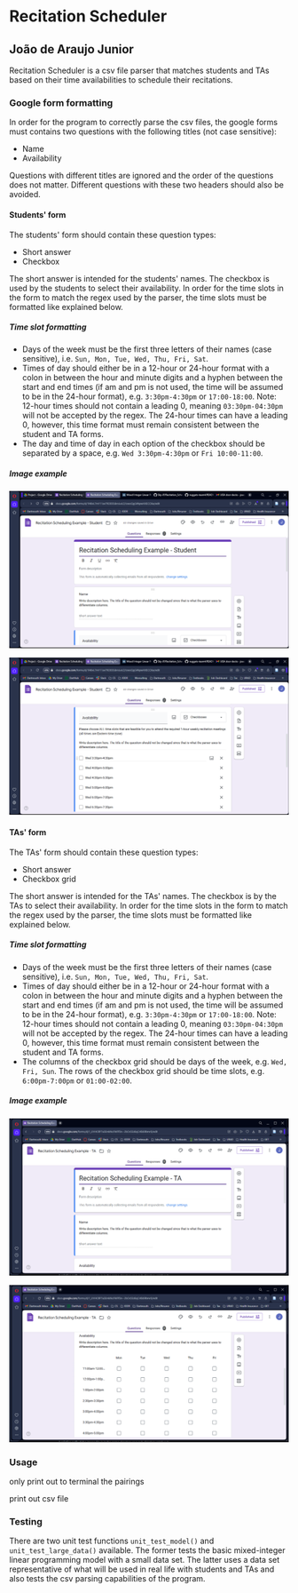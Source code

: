# Recitation Scheduler
## João de Araujo Junior

Recitation Scheduler is a csv file parser that matches students and TAs based on their time availabilities to schedule their recitations. 

### Google form formatting

In order for the program to correctly parse the csv files, the google forms must contains two questions with the following titles (not case sensitive):

* Name 
* Availability

Questions with different titles are ignored and the order of the questions does not matter. Different questions with these two headers should also be avoided.

#### Students' form

The students' form should contain these question types:

* Short answer 
* Checkbox

The short answer is intended for the students' names. The checkbox is used by the students to select their availability. In order for the time slots in the form to match the regex used by the parser, the time slots must be formatted like explained below.

##### Time slot formatting

* Days of the week must be the first three letters of their names (case sensitive), i.e. `Sun, Mon, Tue, Wed, Thu, Fri, Sat`.
* Times of day should either be in a 12-hour or 24-hour format with a colon in between the hour and minute digits and a hyphen between the start and end times (if am and pm is not used, the time will be assumed to be in the 24-hour format), e.g. `3:30pm-4:30pm` or `17:00-18:00`. Note: 12-hour times should not contain a leading 0, meaning `03:30pm-04:30pm` will not be accepted by the regex. The 24-hour times can have a leading 0, however, this time format must remain consistent between the student and TA forms. 
* The day and time of day in each option of the checkbox should be separated by a space, e.g. `Wed 3:30pm-4:30pm` or `Fri 10:00-11:00`.

##### Image example

![Short answer "Name" question](images/Screenshot%20(15).png)

![Checkbox "Availability" question](images/Screenshot%20(16).png)

#### TAs' form

The TAs' form should contain these question types:

* Short answer 
* Checkbox grid

The short answer is intended for the TAs' names. The checkbox is by the TAs to select their availability. In order for the time slots in the form to match the regex used by the parser, the time slots must be formatted like explained below.

##### Time slot formatting

* Days of the week must be the first three letters of their names (case sensitive), i.e. `Sun, Mon, Tue, Wed, Thu, Fri, Sat`.
* Times of day should either be in a 12-hour or 24-hour format with a colon in between the hour and minute digits and a hyphen between the start and end times (if am and pm is not used, the time will be assumed to be in the 24-hour format), e.g. `3:30pm-4:30pm` or `17:00-18:00`. Note: 12-hour times should not contain a leading 0, meaning `03:30pm-04:30pm` will not be accepted by the regex. The 24-hour times can have a leading 0, however, this time format must remain consistent between the student and TA forms. 
* The columns of the checkbox grid should be days of the week, e.g. `Wed, Fri, Sun`. The rows of the checkbox grid should be time slots, e.g. `6:00pm-7:00pm` or `01:00-02:00`. 

##### Image example

![Short answer "Name" question](images/Screenshot%20(17).png)

![Checkbox grid "Availability" question](images/Screenshot%20(18).png)

### Usage

only print out to terminal the pairings

print out csv file

### Testing

There are two unit test functions `unit_test_model()` and `unit_test_large_data()` available. The former tests the basic mixed-integer linear programming model with a small data set. The latter uses a data set representative of what will be used in real life with students and TAs and also tests the csv parsing capabilities of the program. 